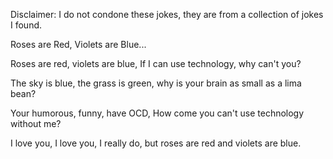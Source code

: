 Disclaimer: I do not condone these jokes, they are from a collection of jokes I found.

Roses are Red, Violets are Blue...

Roses are red, violets are blue, If I can use technology, why can't you?

The sky is blue, the grass is green, why is your brain as small as a lima bean?

Your humorous, funny, have OCD, How come you can't use technology without me?

I love you, I love you, I really do, but roses are red and violets are blue.

